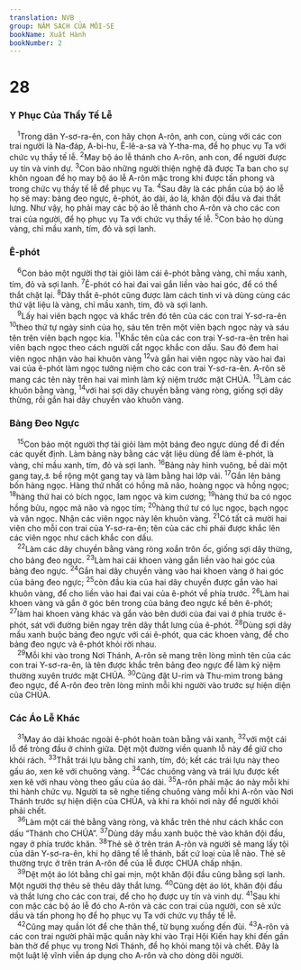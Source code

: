 ```yaml
---
translation: NVB
group: NĂM SÁCH CỦA MÔI-SE
bookName: Xuất Hành 
bookNumber: 2
---
```


<div class="title"><h1>28</h1><h3>Y Phục Của Thầy Tế Lễ </h3></div>
<span class="verse xu_28_1"> <sup>1</sup>Trong dân Y-sơ-ra-ên, con hãy chọn A-rôn, anh con, cùng với các con trai người là Na-đáp, A-bi-hu, Ê-lê-a-sa và Y-tha-ma, để họ phục vụ Ta với chức vụ thầy tế lễ. </span>
<span class="verse xu_28_2"><sup>2</sup>May bộ áo lễ thánh cho A-rôn, anh con, để người được uy tín và vinh dự. </span>
<span class="verse xu_28_3"><sup>3</sup>Con bảo những người thiện nghệ đã được Ta ban cho sự khôn ngoan để họ may bộ áo lễ A-rôn mặc trong khi được tấn phong và trong chức vụ thầy tế lễ để phục vụ Ta. </span>
<span class="verse xu_28_4"><sup>4</sup>Sau đây là các phần của bộ áo lễ họ sẽ may: bảng đeo ngực, ê-phót, áo dài, áo lá, khăn đội đầu và đai thắt lưng. Như vậy, họ phải may các bộ áo lễ thánh cho A-rôn và cho các con trai của người, để họ phục vụ Ta với chức vụ thầy tế lễ. </span>
<span class="verse xu_28_5"><sup>5</sup>Con bảo họ dùng vàng, chỉ mầu xanh, tím, đỏ và sợi lanh. <br/></span>
<div class="title"><h3>Ê-phót </h3></div>
<span class="verse xu_28_6"> <sup>6</sup>Con bảo một người thợ tài giỏi làm cái ê-phót bằng vàng, chỉ mầu xanh, tím, đỏ và sợi lanh. </span>
<span class="verse xu_28_7"><sup>7</sup>Ê-phót có hai đai vai gắn liền vào hai góc, để có thể thắt chặt lại. </span>
<span class="verse xu_28_8"><sup>8</sup>Dây thắt ê-phót cũng được làm cách tinh vi và dùng cùng các thứ vật liệu là vàng, chỉ mầu xanh, tím, đỏ và sợi lanh. <br/></span>
<span class="verse xu_28_9"> <sup>9</sup>Lấy hai viên bạch ngọc và khắc trên đó tên của các con trai Y-sơ-ra-ên </span>
<span class="verse xu_28_10"><sup>10</sup>theo thứ tự ngày sinh của họ, sáu tên trên một viên bạch ngọc này và sáu tên trên viên bạch ngọc kia. </span>
<span class="verse xu_28_11"><sup>11</sup>Khắc tên của các con trai Y-sơ-ra-ên trên hai viên bạch ngọc theo cách người cắt ngọc khắc con dấu. Sau đó đem hai viên ngọc nhận vào hai khuôn vàng </span>
<span class="verse xu_28_12"><sup>12</sup>và gắn hai viên ngọc này vào hai đai vai của ê-phót làm ngọc tưởng niệm cho các con trai Y-sơ-ra-ên. A-rôn sẽ mang các tên này trên hai vai mình làm kỷ niệm trước mặt CHÚA. </span>
<span class="verse xu_28_13"><sup>13</sup>Làm các khuôn bằng vàng, </span>
<span class="verse xu_28_14"><sup>14</sup>với hai sợi dây chuyền bằng vàng ròng, giống sợi dây thừng, rồi gắn hai dây chuyền vào khuôn vàng. <br/></span>
<div class="title"><h3>Bảng Đeo Ngực </h3></div>
<span class="verse xu_28_15"> <sup>15</sup>Con bảo một người thợ tài giỏi làm một bảng đeo ngực dùng để đi đến các quyết định. Làm bảng này bằng các vật liệu dùng để làm ê-phót, là vàng, chỉ mầu xanh, tím, đỏ và sợi lanh. </span>
<span class="verse xu_28_16"><sup>16</sup>Bảng này hình vuông, bề dài một gang tay,<a data-toggle="tooltip" data-placement="bottom" title="22cm">⚓</a> bề rộng một gang tay và làm bằng hai lớp vải. </span>
<span class="verse xu_28_17"><sup>17</sup>Gắn lên bảng bốn hàng ngọc. Hàng thứ nhất có hồng mã não, hoàng ngọc và hồng ngọc; </span>
<span class="verse xu_28_18"><sup>18</sup>hàng thứ hai có bích ngọc, lam ngọc và kim cương; </span>
<span class="verse xu_28_19"><sup>19</sup>hàng thứ ba có ngọc hồng bửu, ngọc mã não và ngọc tím; </span>
<span class="verse xu_28_20"><sup>20</sup>hàng thứ tư có lục ngọc, bạch ngọc và vân ngọc. Nhận các viên ngọc này lên khuôn vàng. </span>
<span class="verse xu_28_21"><sup>21</sup>Có tất cả mười hai viên cho mỗi con trai của Y-sơ-ra-ên; tên của các chi phái được khắc lên các viên ngọc như cách khắc con dấu. <br/></span>
<span class="verse xu_28_22"> <sup>22</sup>Làm các dây chuyền bằng vàng ròng xoắn trôn ốc, giống sợi dây thừng, cho bảng đeo ngực. </span>
<span class="verse xu_28_23"><sup>23</sup>Làm hai cái khoen vàng gắn liền vào hai góc của bảng đeo ngực. </span>
<span class="verse xu_28_24"><sup>24</sup>Gắn hai dây chuyền vàng vào hai khoen vàng ở hai góc của bảng đeo ngực; </span>
<span class="verse xu_28_25"><sup>25</sup>còn đầu kia của hai dây chuyền được gắn vào hai khuôn vàng, để cho liền vào hai đai vai của ê-phót về phía trước. </span>
<span class="verse xu_28_26"><sup>26</sup>Làm hai khoen vàng và gắn ở góc bên trong của bảng đeo ngực kế bên ê-phót; </span>
<span class="verse xu_28_27"><sup>27</sup>làm hai khoen vàng khác và gắn vào bên dưới của đai vai ở phía trước ê-phót, sát với đường biên ngay trên dây thắt lưng của ê-phót. </span>
<span class="verse xu_28_28"><sup>28</sup>Dùng sợi dây mầu xanh buộc bảng đeo ngực với cái ê-phót, qua các khoen vàng, để cho bảng đeo ngực và ê-phót khỏi rời nhau. <br/></span>
<span class="verse xu_28_29"> <sup>29</sup>Mỗi khi vào trong Nơi Thánh, A-rôn sẽ mang trên lòng mình tên của các con trai Y-sơ-ra-ên, là tên được khắc trên bảng đeo ngực để làm kỷ niệm thường xuyên trước mặt CHÚA. </span>
<span class="verse xu_28_30"><sup>30</sup>Cũng đặt U-rim và Thu-mim trong bảng đeo ngực, để A-rôn đeo trên lòng mình mỗi khi người vào trước sự hiện diện của CHÚA. <br/></span>
<div class="title"><h3>Các Áo Lễ Khác </h3></div>
<span class="verse xu_28_31"> <sup>31</sup>May áo dài khoác ngoài ê-phót hoàn toàn bằng vải xanh, </span>
<span class="verse xu_28_32"><sup>32</sup>với một cái lỗ để tròng đầu ở chính giữa. Dệt một đường viền quanh lỗ này để giữ cho khỏi rách. </span>
<span class="verse xu_28_33"><sup>33</sup>Thắt trái lựu bằng chỉ xanh, tím, đỏ; kết các trái lựu này theo gấu áo, xen kẽ với chuông vàng. </span>
<span class="verse xu_28_34"><sup>34</sup>Các chuông vàng và trái lựu được kết xen kẽ với nhau vòng theo gấu của áo dài. </span>
<span class="verse xu_28_35"><sup>35</sup>A-rôn phải mặc áo này mỗi khi thi hành chức vụ. Người ta sẽ nghe tiếng chuông vàng mỗi khi A-rôn vào Nơi Thánh trước sự hiện diện của CHÚA, và khi ra khỏi nơi này để người khỏi phải chết. <br/></span>
<span class="verse xu_28_36"> <sup>36</sup>Làm một cái thẻ bằng vàng ròng, và khắc trên thẻ như cách khắc con dấu “Thánh cho CHÚA”. </span>
<span class="verse xu_28_37"><sup>37</sup>Dùng dây mầu xanh buộc thẻ vào khăn đội đầu, ngay ở phía trước khăn. </span>
<span class="verse xu_28_38"><sup>38</sup>Thẻ sẽ ở trên trán A-rôn và người sẽ mang lấy tội của dân Y-sơ-ra-ên, khi họ dâng tế lễ thánh, bất cứ loại của lễ nào. Thẻ sẽ thường trực ở trên trán A-rôn để của lễ được CHÚA chấp nhận. <br/></span>
<span class="verse xu_28_39"> <sup>39</sup>Dệt một áo lót bằng chỉ gai mịn, một khăn đội đầu cũng bằng sợi lanh. Một người thợ thêu sẽ thêu dây thắt lưng. </span>
<span class="verse xu_28_40"><sup>40</sup>Cũng dệt áo lót, khăn đội đầu và thắt lưng cho các con trai, để cho họ được uy tín và vinh dự. </span>
<span class="verse xu_28_41"><sup>41</sup>Sau khi con mặc các bộ áo lễ đó cho A-rôn và các con trai của người, con sẽ xức dầu và tấn phong họ để họ phục vụ Ta với chức vụ thầy tế lễ. <br/></span>
<span class="verse xu_28_42"> <sup>42</sup>Cũng may quần lót để che thân thể, từ bụng xuống đến đùi. </span>
<span class="verse xu_28_43"><sup>43</sup>A-rôn và các con trai người phải mặc quần này khi vào Trại Hội Kiến hay khi đến gần bàn thờ để phục vụ trong Nơi Thánh, để họ khỏi mang tội và chết. Đây là một luật lệ vĩnh viễn áp dụng cho A-rôn và cho dòng dõi người. <br/></span>
